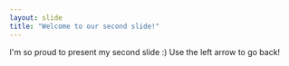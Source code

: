 ```yaml
---
layout: slide
title: "Welcome to our second slide!"
---
```

I'm so proud to present my second slide :)
Use the left arrow to go back!
